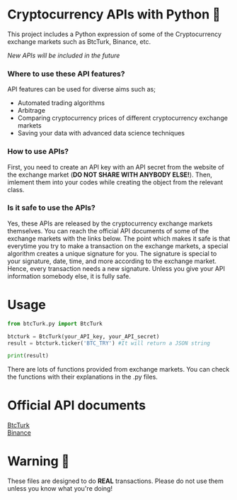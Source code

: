 # Cryptocurrency APIs with Python :money_with_wings:

This project includes a Python expression of some of the Cryptocurrency exchange markets such as BtcTurk, Binance, etc.

_New APIs will be included in the future_

### Where to use these API features?
API features can be used for diverse aims such as;
  * Automated trading algorithms
  * Arbitrage
  * Comparing cryptocurrency prices of different cryptocurrency exchange markets
  * Saving your data with advanced data science techniques

### How to use APIs?
First, you need to create an API key with an API secret from the website of the exchange market (**DO NOT SHARE WITH ANYBODY ELSE!**). Then, imlement them into your codes while creating the object from the relevant class.

### Is it safe to use the APIs?
Yes, these APIs are released by the cryptocurrency exchange markets themselves. You can reach the official API documents of some of the exchange markets with the links below. The point which makes it safe is that everytime you try to make a transaction on the exchange markets, a special algorithm creates a unique signature for you. The signature is special to your signature, date, time, and more according to the exchange market. Hence, every transaction needs a new signature. Unless you give your API information somebody else, it is fully safe.

# Usage
```python
from btcTurk.py import BtcTurk

btcturk = BtcTurk(your_API_key, your_API_secret)
result = btcturk.ticker('BTC_TRY') #It will return a JSON string

print(result)
```
There are lots of functions provided from exchange markets. You can check the functions with their explanations in the .py files.

# Official API documents
[BtcTurk](https://docs.btcturk.com) <br/>
[Binance](https://github.com/binance/binance-spot-api-docs)

# Warning :name_badge:
These files are designed to do **REAL** transactions. Please do not use them unless you know what you're doing!
